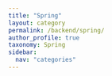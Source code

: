 ```yaml
---
title: "Spring"
layout: category
permalink: /backend/spring/
author_profile: true
taxonomy: Spring
sidebar:
  nav: "categories"
---
```

